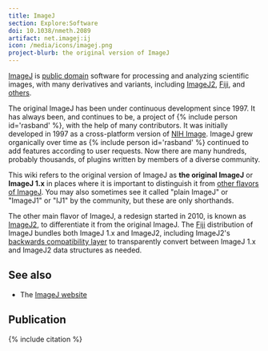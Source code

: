 ```yaml
---
title: ImageJ
section: Explore:Software
doi: 10.1038/nmeth.2089
artifact: net.imagej:ij
icon: /media/icons/imagej.png
project-blurb: the original version of ImageJ
---
```


[ImageJ](/software/imagej) is [public domain](/licensing/public-domain) software for processing and analyzing scientific images, with many derivatives and variants, including [ImageJ2](/software/imagej2), [Fiji](/software/fiji), and [others](/learn/flavors).

The original ImageJ has been under continuous development since 1997. It has always been, and continues to be, a project of {% include person id='rasband' %}, with the help of many contributors. It was initially developed in 1997 as a cross-platform version of [NIH Image](/software/nih-image). ImageJ grew organically over time as {% include person id='rasband' %} continued to add features according to user requests. Now there are many hundreds, probably thousands, of plugins written by members of a diverse community.

This wiki refers to the original version of ImageJ as **the original ImageJ** or **ImageJ 1.x** in places where it is important to distinguish it from [other flavors of ImageJ](/learn/flavors). You may also sometimes see it called "plain ImageJ" or "ImageJ1" or "IJ1" by the community, but these are only shorthands.

The other main flavor of ImageJ, a redesign started in 2010, is known as [ImageJ2](/software/imagej2), to differentiate it from the original ImageJ. The [Fiji](/software/fiji) distribution of ImageJ bundles both ImageJ 1.x and ImageJ2, including ImageJ2's [backwards compatibility layer](/libs/imagej-legacy) to transparently convert between ImageJ 1.x and ImageJ2 data structures as needed.

## See also

-   The [ImageJ website](https://imagej.net/ij/)

## Publication

{% include citation %}
